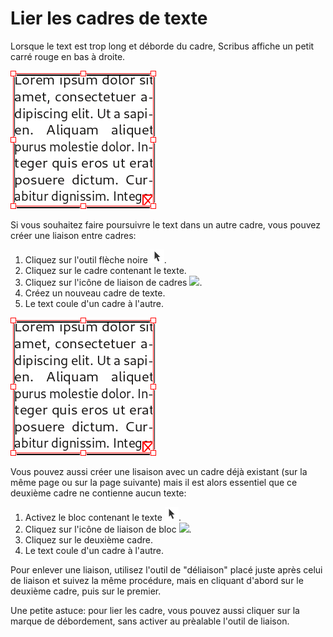 # Lier les cadres de texte

Lorsque le text est trop long et déborde du cadre, Scribus affiche un petit carré rouge en bas à droite.

![](text-chains/text-overflow.png)

Si vous souhaitez faire poursuivre le text dans un autre cadre, vous pouvez créer une liaison entre cadres:

1. Cliquez sur l'outil flèche noire ![](text-chains/pointer.png).
2. Cliquez sur le cadre contenant le texte.
3. Cliquez sur l'icône de liaison de cadres ![](text-chains/link-text.png).
4. Créez un nouveau cadre de texte.
5. Le text coule d'un cadre à l'autre.

![](text-chains/text-overflow.png)

Vous pouvez aussi créer une lisaison avec un cadre déjà existant (sur la même page ou sur la page suivante) mais il est alors essentiel que ce deuxième cadre ne contienne aucun texte:

1. Activez le bloc contenant le texte ![](text-chains/pointer.png).
2. Cliquez sur l'icône de liaison de bloc ![](text-chains/link-text.png).
3. Cliquez sur le deuxième cadre.
4. Le text coule d'un cadre à l'autre.

Pour enlever une liaison, utilisez l'outil de "déliaison" placé juste après celui de liaison et suivez la même procédure, mais en cliquant d'abord sur le deuxième cadre, puis sur le premier.

Une petite astuce: pour lier les cadre, vous pouvez aussi cliquer sur la marque de débordement, sans activer au prèalable l'outil de liaison.

